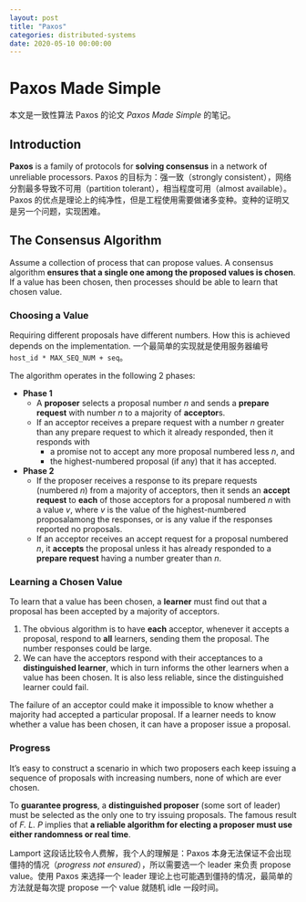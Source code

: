 ```yaml
---
layout: post
title: "Paxos"
categories: distributed-systems
date: 2020-05-10 00:00:00
---
```




# Paxos Made Simple

本文是一致性算法 Paxos 的论文 *Paxos Made Simple* 的笔记。

## Introduction

**Paxos** is a family of protocols for **solving consensus** in a network of unreliable processors. Paxos 的目标为：强一致（strongly consistent），网络分割最多导致不可用（partition tolerant），相当程度可用（almost available）。Paxos 的优点是理论上的纯净性，但是工程使用需要做诸多变种。变种的证明又是另一个问题，实现困难。

## The Consensus Algorithm

Assume a collection of process that can propose values. A consensus algorithm **ensures that a single one among the proposed values is chosen**. If a value has been chosen, then processes should be able to learn that chosen value.

### Choosing a Value

Requiring different proposals have different numbers. How this is achieved depends on the implementation. 一个最简单的实现就是使用服务器编号 `host_id * MAX_SEQ_NUM + seq`。

The algorithm operates in the following 2 phases:

- **Phase 1**
  - A **proposer** selects a proposal number $n$ and sends a **prepare request** with number $n$ to a majority of **acceptor**s.
  - If an acceptor receives a prepare request with a number $n$ greater than any prepare request to which it already responded, then it responds with
    - a promise not to accept any more proposal numbered less $n$, and
    - the highest-numbered proposal (if any) that it has accepted.
- **Phase 2**
  - If the proposer receives a response to its prepare requests (numbered $n$) from a majority of acceptors, then it sends an **accept request** to **each** of those acceptors for a proposal numbered $n$ with a value $v$, where $v$ is the value of the highest-numbered proposalamong the responses, or is any value if the responses reported no proposals.
  - If an acceptor receives an accept request for a proposal numbered $n$, it **accepts** the proposal unless it has already responded to a **prepare request** having a number greater than $n$.

### Learning a Chosen Value

To learn that a value has been chosen, a **learner** must find out that a proposal has been accepted by a majority of acceptors.

1. The obvious algorithm is to have **each** acceptor, whenever it accepts a proposal, respond to **all** learners, sending them the proposal. The number responses could be large.
2. We can have the acceptors respond with their acceptances to a **distinguished learner**, which in turn informs the other learners when a value has been chosen. It is also less reliable, since the distinguished learner could fail.

The failure of an acceptor could make it impossible to know whether a majority had accepted a particular proposal. If a learner needs to know whether a value has been chosen, it can have a
proposer issue a proposal.

### Progress

It’s easy to construct a scenario in which two proposers each keep issuing a sequence of proposals with increasing numbers, none of which are ever chosen.

To **guarantee progress**, a **distinguished proposer** (some sort of leader) must be selected as the only one to try issuing proposals. The famous result of *F. L. P* implies that **a reliable algorithm for electing a proposer must use either randomness or real time**.

Lamport 这段话比较令人费解，我个人的理解是：Paxos 本身无法保证不会出现僵持的情况（*progress not ensured*），所以需要选一个 leader 来负责 propose value。使用 Paxos 来选择一个 leader 理论上也可能遇到僵持的情况，最简单的方法就是每次提 propose 一个 value 就随机 idle 一段时间。

